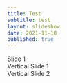 ```yaml
---
title: Test
subtitle: test
layout: slideshow
date: 2021-11-10
published: true
---
```


<section>Slide 1</section>


<section>
    <section>Vertical Slide 1</section>
    <section>Vertical Slide 2</section>
</section>